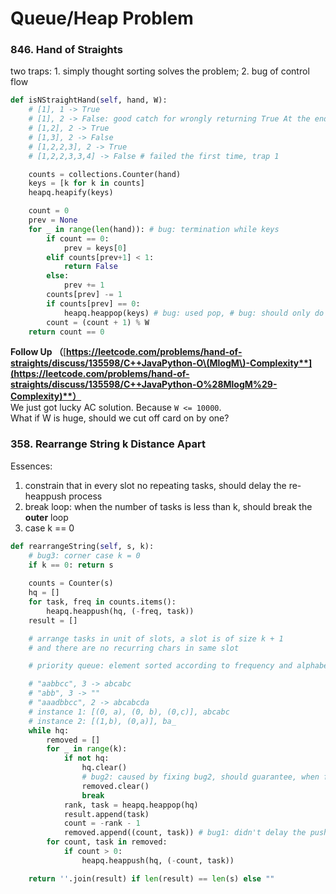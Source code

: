 # Queue/Heap Problem

### 846. Hand of Straights

two traps: 1. simply thought sorting solves the problem; 2. bug of control flow

```python
def isNStraightHand(self, hand, W): 
    # [1], 1 -> True
    # [1], 2 -> False: good catch for wrongly returning True At the end
    # [1,2], 2 -> True
    # [1,3], 2 -> False
    # [1,2,2,3], 2 -> True
    # [1,2,2,3,3,4] -> False # failed the first time, trap 1

    counts = collections.Counter(hand)
    keys = [k for k in counts]
    heapq.heapify(keys)

    count = 0
    prev = None
    for _ in range(len(hand)): # bug: termination while keys
        if count == 0:
            prev = keys[0]
        elif counts[prev+1] < 1:
            return False
        else:
            prev += 1
        counts[prev] -= 1
        if counts[prev] == 0:
            heapq.heappop(keys) # bug: used pop, # bug: should only do pop 
        count = (count + 1) % W
    return count == 0
```

**Follow Up （**[**https://leetcode.com/problems/hand-of-straights/discuss/135598/C++JavaPython-O\(MlogM\)-Complexity**](https://leetcode.com/problems/hand-of-straights/discuss/135598/C++JavaPython-O%28MlogM%29-Complexity)**）**  
We just got lucky AC solution. Because `W <= 10000`.  
What if W is huge, should we cut off card on by one?





### 358. Rearrange String k Distance Apart

Essences: 

1. constrain that in every slot no repeating tasks, should delay the re-heappush process
2. break loop: when the number of tasks is less than k, should break the **outer** loop
3. case k == 0 

```python
def rearrangeString(self, s, k):
    # bug3: corner case k = 0
    if k == 0: return s
    
    counts = Counter(s)
    hq = []
    for task, freq in counts.items():
        heapq.heappush(hq, (-freq, task))
    result = []

    # arrange tasks in unit of slots, a slot is of size k + 1 
    # and there are no recurring chars in same slot

    # priority queue: element sorted according to frequency and alphabetical order

    # "aabbcc", 3 -> abcabc
    # "abb", 3 -> ""
    # "aaadbbcc", 2 -> abcabcda
    # instance 1: [(0, a), (0, b), (0,c)], abcabc
    # instance 2: [(1,b), (0,a)], ba_
    while hq:
        removed = []
        for _ in range(k):
            if not hq:
                hq.clear()
                # bug2: caused by fixing bug2, should guarantee, when failed, the hq is clear
                removed.clear() 
                break
            rank, task = heapq.heappop(hq)
            result.append(task)
            count = -rank - 1
            removed.append((count, task)) # bug1: didn't delay the pushing
        for count, task in removed:
            if count > 0:
                heapq.heappush(hq, (-count, task))

    return ''.join(result) if len(result) == len(s) else ""
```


